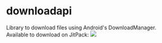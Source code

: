 # downloadapi
Library to download files using Android's DownloadManager.<br>
Available to download on JitPack:
[![](https://jitpack.io/v/jpbandroid/downloadapi.svg)](https://jitpack.io/#jpbandroid/downloadapi)

